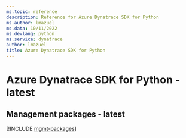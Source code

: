 ```yaml
---
ms.topic: reference
description: Reference for Azure Dynatrace SDK for Python
ms.author: lmazuel
ms.data: 10/11/2022
ms.devlang: python
ms.service: dynatrace
author: lmazuel
title: Azure Dynatrace SDK for Python
---
```

# Azure Dynatrace SDK for Python - latest

## Management packages - latest
[!INCLUDE [mgmt-packages](dynatrace-mgmt-index.md)]